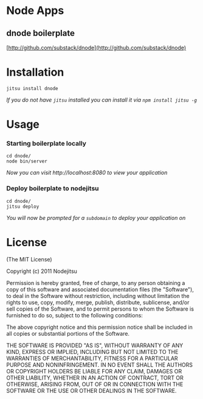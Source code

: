 # Node Apps
## dnode boilerplate

[http://github.com/substack/dnode](http://github.com/substack/dnode)

# Installation

    jitsu install dnode

*If you do not have `jitsu` installed you can install it via `npm install jitsu -g`*


# Usage

### Starting boilerplate locally

    cd dnode/
    node bin/server

*Now you can visit http://localhost:8080 to view your application*

### Deploy boilerplate to nodejitsu

    cd dnode/
    jitsu deploy

*You will now be prompted for a `subdomain` to deploy your application on*


# License

(The MIT License)

Copyright (c) 2011 Nodejitsu

Permission is hereby granted, free of charge, to any person obtaining a copy of this software and associated documentation files (the "Software"), to deal in the Software without restriction, including without limitation the rights to use, copy, modify, merge, publish, distribute, sublicense, and/or sell copies of the Software, and to permit persons to whom the Software is furnished to do so, subject to the following conditions:

The above copyright notice and this permission notice shall be included in all copies or substantial portions of the Software.

THE SOFTWARE IS PROVIDED "AS IS", WITHOUT WARRANTY OF ANY KIND, EXPRESS OR IMPLIED, INCLUDING BUT NOT LIMITED TO THE WARRANTIES OF MERCHANTABILITY, FITNESS FOR A PARTICULAR PURPOSE AND NONINFRINGEMENT. IN NO EVENT SHALL THE AUTHORS OR COPYRIGHT HOLDERS BE LIABLE FOR ANY CLAIM, DAMAGES OR OTHER LIABILITY, WHETHER IN AN ACTION OF CONTRACT, TORT OR OTHERWISE, ARISING FROM, OUT OF OR IN CONNECTION WITH THE SOFTWARE OR THE USE OR OTHER DEALINGS IN THE SOFTWARE.

